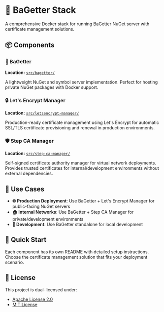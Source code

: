 # 🚀 BaGetter Stack

A comprehensive Docker stack for running BaGetter NuGet server with certificate management solutions.

## 📦 Components

### 🍰 BaGetter

**Location:** [`src/bagetter/`](src/bagetter/)

A lightweight NuGet and symbol server implementation. Perfect for hosting private NuGet packages with Docker support.

### 🔒 Let's Encrypt Manager

**Location:** [`src/letsencrypt-manager/`](src/letsencrypt-manager/)

Production-ready certificate management using Let's Encrypt for automatic SSL/TLS certificate provisioning and renewal in production environments.

### 🛡️ Step CA Manager  

**Location:** [`src/step-ca-manager/`](src/step-ca-manager/)

Self-signed certificate authority manager for virtual network deployments. Provides trusted certificates for internal/development environments without external dependencies.

## 🎯 Use Cases

- **🌐 Production Deployment**: Use BaGetter + Let's Encrypt Manager for public-facing NuGet servers
- **🏠 Internal Networks**: Use BaGetter + Step CA Manager for private/development environments
- **🔧 Development**: Use BaGetter standalone for local development

## 🚀 Quick Start

Each component has its own README with detailed setup instructions. Choose the certificate management solution that fits your deployment scenario.

## 📄 License

This project is dual-licensed under:

- [Apache License 2.0](LICENSE-APACHE)
- [MIT License](LICENSE-MIT)
